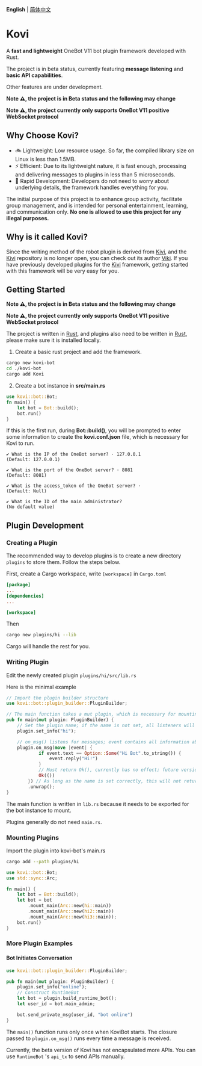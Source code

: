 **English** | [简体中文](README_zh.md)

# Kovi

A **fast and lightweight** OneBot V11 bot plugin framework developed with Rust.

The project is in beta status, currently featuring **message listening** and **basic API capabilities**.

Other features are under development.

**Note ⚠️, the project is in Beta status and the following may change**

**Note ⚠️, the project currently only supports OneBot V11 positive WebSocket protocol**

## Why Choose Kovi?

- 🚲 Lightweight: Low resource usage. So far, the compiled library size on Linux is less than 1.5MB.
- ⚡ Efficient: Due to its lightweight nature, it is fast enough, processing and delivering messages to plugins in less than 5 microseconds.
- 🚤 Rapid Development: Developers do not need to worry about underlying details, the framework handles everything for you.

The initial purpose of this project is to enhance group activity, facilitate group management, and is intended for personal entertainment, learning, and communication only. **No one is allowed to use this project for any illegal purposes.**

## Why is it called Kovi?

Since the writing method of the robot plugin is derived from [Kivi](#), and the [Kivi](#) repository is no longer open, you can check out its author [Viki](https://github.com/vikiboss). If you have previously developed plugins for the [Kivi](#) framework, getting started with this framework will be very easy for you.

## Getting Started

**Note ⚠️, the project is in Beta status and the following may change**

**Note ⚠️, the project currently only supports OneBot V11 positive WebSocket protocol**

The project is written in [Rust](#), and plugins also need to be written in [Rust](#), please make sure it is installed locally.

1. Create a basic rust project and add the framework.

```bash
cargo new kovi-bot
cd ./kovi-bot
cargo add Kovi
```

2. Create a bot instance in **src/main.rs**

```rust
use kovi::bot::Bot;
fn main() {
    let bot = Bot::build();
    bot.run()
}
```

If this is the first run, during **Bot::build()**, you will be prompted to enter some information to create the **kovi.conf.json** file, which is necessary for Kovi to run.

```
✔ What is the IP of the OneBot server? · 127.0.0.1
(Default: 127.0.0.1)

✔ What is the port of the OneBot server? · 8081
(Default: 8081)

✔ What is the access_token of the OneBot server? · 
(Default: Null)

✔ What is the ID of the main administrator? 
(No default value)
```


## Plugin Development

### Creating a Plugin

The recommended way to develop plugins is to create a new directory `plugins` to store them. Follow the steps below.

First, create a Cargo workspace, write `[workspace]` in `Cargo.toml`

```toml
[package]
...
[dependencies]
...

[workspace]
```

Then

```bash
cargo new plugins/hi --lib
```

Cargo will handle the rest for you.

### Writing Plugin

Edit the newly created plugin `plugins/hi/src/lib.rs`

Here is the minimal example

```rust
// Import the plugin builder structure
use kovi::bot::plugin_builder::PluginBuilder;

// The main function takes a mut plugin, which is necessary for mounting the plugin.
pub fn main(mut plugin: PluginBuilder) {
    // Set the plugin name; if the name is not set, all listeners will return error
    plugin.set_info("hi");

    // on_msg() listens for messages; event contains all information about the current message.
    plugin.on_msg(move |event| {
            if event.text == Option::Some("Hi Bot".to_string()) {
                event.reply("Hi!")
            }
            // Must return Ok(), currently has no effect; future versions will handle Err() accordingly
            Ok(())
        }) // As long as the name is set correctly, this will not return an error, so .unwrap() is fine
        .unwrap();
}
```


The main function is written in `lib.rs` because it needs to be exported for the bot instance to mount.

Plugins generally do not need `main.rs`.

### Mounting Plugins

Import the plugin into kovi-bot's main.rs

```bash
cargo add --path plugins/hi  
```

```rust
use kovi::bot::Bot;
use std::sync::Arc;

fn main() {
    let bot = Bot::build();
    let bot = bot
        .mount_main(Arc::new(hi::main))
        .mount_main(Arc::new(hi2::main))
        .mount_main(Arc::new(hi3::main));
    bot.run()
}

```

### More Plugin Examples

#### Bot Initiates Conversation

```rust
use kovi::bot::plugin_builder::PluginBuilder;

pub fn main(mut plugin: PluginBuilder) {
    plugin.set_info("online");
    // Construct RuntimeBot
    let bot = plugin.build_runtime_bot();
    let user_id = bot.main_admin;

    bot.send_private_msg(user_id, "bot online")
}
```

The `main()` function runs only once when KoviBot starts.
The closure passed to `plugin.on_msg()` runs every time a message is received.

Currently, the beta version of Kovi has not encapsulated more APIs. You can use `RuntimeBot` 's `api_tx` to send APIs manually.